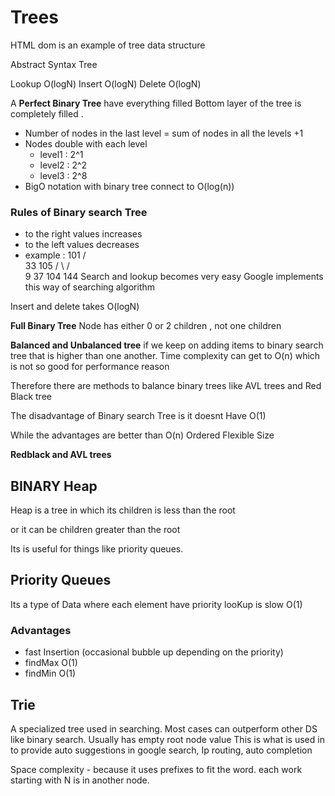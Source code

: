 # **Trees**

HTML dom is an example of tree data structure

Abstract Syntax Tree

Lookup O(logN)
Insert O(logN)
Delete O(logN)

A **Perfect Binary Tree** have everything filled
Bottom layer of the tree is completely filled .

- Number of nodes in the last level = sum of nodes in all the levels +1
- Nodes double with each level
  - level1 : 2^1
  - level2 : 2^2
  - level3 : 2^8
- BigO notation with binary tree connect to O(log(n))

### Rules of Binary search Tree

- to the right values increases
- to the left values decreases
- example :
  101
  / \
   33 105
  / \ / \
   9 37 104 144
  Search and lookup becomes very easy
  Google implements this way of searching algorithm

Insert and delete takes O(logN)

**Full Binary Tree**
Node has either 0 or 2 children , not one children

**Balanced and Unbalanced tree**
if we keep on adding items to binary search tree that is higher than one another. Time complexity can get to O(n) which is not so good for performance reason

Therefore there are methods to balance binary trees like AVL trees and Red Black tree

The disadvantage of Binary search Tree is it doesnt Have O(1)

While the advantages are better than O(n)
Ordered
Flexible Size

**Redblack and AVL trees**

## BINARY Heap

Heap is a tree in which its children is less than the root

or it can be children greater than the root

Its is useful for things like priority queues.

## **Priority Queues**

Its a type of Data where each element have priority
looKup is slow O(1)

### Advantages

- fast Insertion (occasional bubble up depending on the priority)
- findMax O(1)
- findMin O(1)

## Trie

A specialized tree used in searching. Most cases can outperform other DS like binary search. Usually has empty root node value
This is what is used in to provide auto suggestions in google search, Ip routing, auto completion

Space complexity - because it uses prefixes to fit the word. each work starting with N is in another node.
